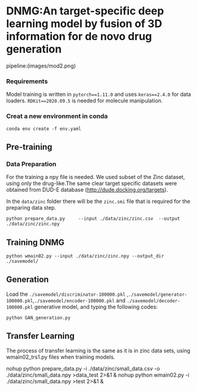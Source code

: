 # DNMG:An target-specific deep learning model by fusion of 3D information for de novo drug generation

pipeline:(images/mod2.png)

### Requirements

Model training is written in `pytorch==1.11.0` and uses `keras==2.4.0` for data loaders. `RDKit==2020.09.5` is needed for molecule manipulation.


### Creat a new environment in conda 

 `conda env create -f env.yaml `


## Pre-training

### Data Preparation
For the training a npy file is needed. We used subset of the Zinc dataset, using only the drug-like.The same clear target specific datasets were obtained from DUD-E database (http://dude.docking.org/targets).

In the `data/zinc` folder there will be the `zinc.smi` file that is required for the preparing data step.

`python prepare_data.py     --input ./data/zinc/zinc.csv 
                            --output ./data/zinc/zinc.npy`

## Training DNMG

`python wmain02.py --input ./data/zinc/zinc.npy
                   --output_dir ./savemodel/`

## Generation
Load the `./savemodel/discriminator-100000.pkl` ,`./savemodel/generator-100000.pkl`,`./savemodel/encoder-100000.pkl` and `./savemodel/decoder-100000.pkl` generative model, and typing the following codes:

`python GAN_generation.py `

## Transfer Learning 

The process of transfer learning is the same as it is in zinc data sets, using wmain02_trs1.py files when training models.


nohup python prepare_data.py -i ./data/zinc/small_data.csv -o ./data/zinc/small_data.npy  >data_test 2>&1 &
nohup python wmain02.py -i ./data/zinc/small_data.npy  >test 2>&1 &
